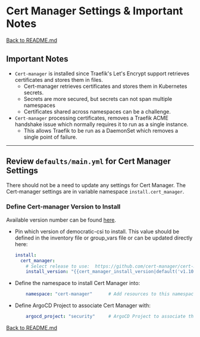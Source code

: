 # Cert Manager Settings & Important Notes

[Back to README.md](../README.md)

## Important Notes

* `Cert-manager` is installed since Traefik's Let's Encrypt support retrieves certificates and stores them in files.
  * Cert-manager retrieves certificates and stores them in Kubernetes secrets.
  * Secrets are more secured, but secrets can not span multiple namespaces
  * Certificates shared across namespaces can be a challenge.
* `Cert-manager` processing certificates, removes a Traefik ACME handshake issue which normally requires it to run as a single instance.
  * This allows Traefik to be run as a DaemonSet which removes a single point of failure.

---

## Review `defaults/main.yml` for Cert Manager Settings

There should not be a need to update any settings for Cert Manager. The Cert-manager settings are in variable namespace `install.cert_manager`.

### Define Cert-manager Version to Install

 Available version number can be found [here](https://artifacthub.io/packages/helm/cert-manager/cert-manager).

* Pin which version of democratic-csi to install. This value should be defined in the inventory file or group_vars file or can be updated directly here:

  ```yaml
  install:
    cert_manager:
      # Select release to use:  https://github.com/cert-manager/cert-manager/releases
      install_version: "{{cert_manager_install_version|default('v1.10.0')}}"
  ```

* Define the namespace to install Cert Manager into:

  ```yaml
      namespace: "cert-manager"      # Add resources to this namespace
  ```

* Define ArgoCD Project to associate Cert Manager with:

  ```yaml
      argocd_project: "security"     # ArgoCD Project to associate this with
  ```

[Back to README.md](../README.md)

